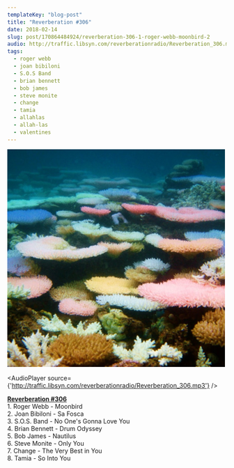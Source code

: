 ```yaml
---
templateKey: "blog-post"
title: "Reverberation #306"
date: 2018-02-14
slug: post/170864484924/reverberation-306-1-roger-webb-moonbird-2
audio: http://traffic.libsyn.com/reverberationradio/Reverberation_306.mp3
tags:
  - roger webb
  - joan bibiloni
  - S.O.S Band
  - brian bennett
  - bob james
  - steve monite
  - change
  - tamia
  - allahlas
  - allah-las
  - valentines
---
```


![Reverberation #306](../images/5fd049e492593dd41efb87ff0b2de522e80d01d89a20dd4543f108e08ab6161c.png)

<AudioPlayer source={'http://traffic.libsyn.com/reverberationradio/Reverberation_306.mp3'} />

<p><b><a href="http://traffic.libsyn.com/reverberationradio/Reverberation_306.mp3">Reverberation #306</a></b><br />1. Roger Webb - Moonbird<br />2. Joan Bibiloni - Sa Fosca<br />3. S.O.S. Band - No One's Gonna Love You<br />4. Brian Bennett - Drum Odyssey<br />5. Bob James - Nautilus<br />6. Steve Monite - Only You<br />7. Change - The Very Best in You<br />8. Tamia - So Into You<br /></p>
